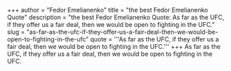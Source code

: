 +++
author = "Fedor Emelianenko"
title = "the best Fedor Emelianenko Quote"
description = "the best Fedor Emelianenko Quote: As far as the UFC, if they offer us a fair deal, then we would be open to fighting in the UFC."
slug = "as-far-as-the-ufc-if-they-offer-us-a-fair-deal-then-we-would-be-open-to-fighting-in-the-ufc"
quote = '''As far as the UFC, if they offer us a fair deal, then we would be open to fighting in the UFC.'''
+++
As far as the UFC, if they offer us a fair deal, then we would be open to fighting in the UFC.
